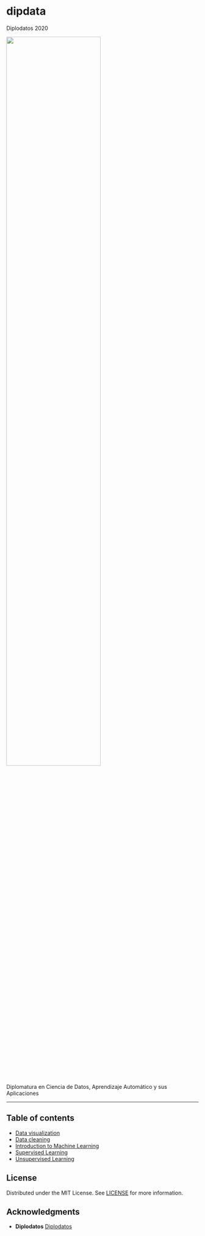 # dipdata
Diplodatos 2020

<img src="http://diplodatos.famaf.unc.edu.ar/wp-content/uploads/sites/98/2018/03/logos-diplomatura-3.png"  width=70% />


Diplomatura en Ciencia de Datos, Aprendizaje Automático y sus Aplicaciones

---
## Table of contents

* [Data visualization](analisisvis/README.md)
* [Data cleaning](curacion/README.md)
* [Introduction to Machine Learning](introml/README.md)
* [Supervised Learning](supervised/README.md)
* [Unsupervised Learning](unsupervised/README.md)

## License
Distributed under the MIT License. See [LICENSE](LICENSE) for more information.

## Acknowledgments

* **Diplodatos** [Diplodatos](http://diplodatos.famaf.unc.edu.ar/)
